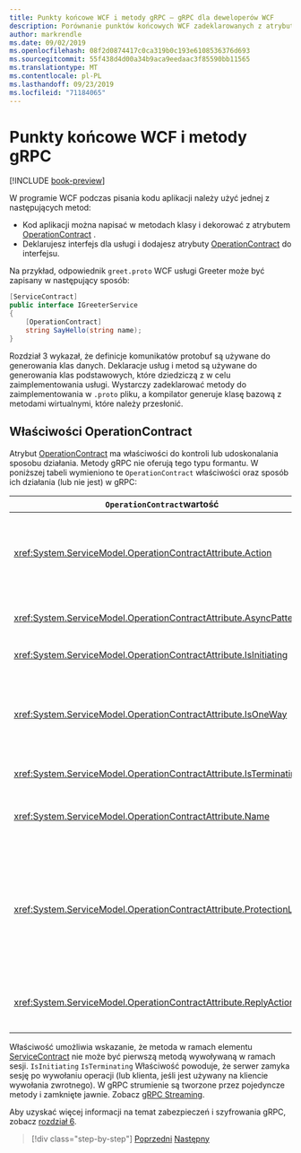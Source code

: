 ```yaml
---
title: Punkty końcowe WCF i metody gRPC — gRPC dla deweloperów WCF
description: Porównanie punktów końcowych WCF zadeklarowanych z atrybutami ServiceContract i OperationContract oraz metodami gRPC zadeklarowanymi w protobuf
author: markrendle
ms.date: 09/02/2019
ms.openlocfilehash: 08f2d0874417c0ca319b0c193e6108536376d693
ms.sourcegitcommit: 55f438d4d00a34b9aca9eedaac3f85590bb11565
ms.translationtype: MT
ms.contentlocale: pl-PL
ms.lasthandoff: 09/23/2019
ms.locfileid: "71184065"
---
```

# <a name="wcf-endpoints-and-grpc-methods"></a>Punkty końcowe WCF i metody gRPC

[!INCLUDE [book-preview](../../../includes/book-preview.md)]

W programie WCF podczas pisania kodu aplikacji należy użyć jednej z następujących metod:

- Kod aplikacji można napisać w metodach klasy i dekorować z atrybutem [OperationContract](xref:System.ServiceModel.OperationContractAttribute) .
- Deklarujesz interfejs dla usługi i dodajesz atrybuty [OperationContract](xref:System.ServiceModel.OperationContractAttribute) do interfejsu.

Na przykład, odpowiednik `greet.proto` WCF usługi Greeter może być zapisany w następujący sposób:

```csharp
[ServiceContract]
public interface IGreeterService
{
    [OperationContract]
    string SayHello(string name);
}
```

Rozdział 3 wykazał, że definicje komunikatów protobuf są używane do generowania klas danych. Deklaracje usług i metod są używane do generowania klas podstawowych, które dziedziczą z w celu zaimplementowania usługi. Wystarczy zadeklarować metody do zaimplementowania w `.proto` pliku, a kompilator generuje klasę bazową z metodami wirtualnymi, które należy przesłonić.

## <a name="operationcontract-properties"></a>Właściwości OperationContract

Atrybut [OperationContract](xref:System.ServiceModel.OperationContractAttribute) ma właściwości do kontroli lub udoskonalania sposobu działania. Metody gRPC nie oferują tego typu formantu. W poniższej tabeli wymieniono te `OperationContract` właściwości oraz sposób ich działania (lub nie jest) w gRPC:

| `OperationContract`wartość | gRPC                                             |
| ---------------------------- | ------------------------------------------------ |
| <xref:System.ServiceModel.OperationContractAttribute.Action>             | Identyfikator URI służący do identyfikowania operacji. gRPC `package`używa nazwy `service` i `rpc` z pliku.`.proto` |
| <xref:System.ServiceModel.OperationContractAttribute.AsyncPattern>       | Wszystkie metody usługi gRPC zwracają `Task` obiekty. |
| <xref:System.ServiceModel.OperationContractAttribute.IsInitiating>       | Zobacz uwagę poniżej. |
| <xref:System.ServiceModel.OperationContractAttribute.IsOneWay>           | Jednokierunkowe metody gRPC zwracają `Empty` wyniki lub używają przesyłania strumieniowego przez klienta. |
| <xref:System.ServiceModel.OperationContractAttribute.IsTerminating>      | Zobacz uwagę poniżej. |
| <xref:System.ServiceModel.OperationContractAttribute.Name>               | Powiązane z protokołem SOAP, brak znaczenia w gRPC. |
| <xref:System.ServiceModel.OperationContractAttribute.ProtectionLevel>    | Brak szyfrowania wiadomości; szyfrowanie sieciowe jest obsługiwane w warstwie transportowej (TLS za pośrednictwem protokołu HTTP/2). |
| <xref:System.ServiceModel.OperationContractAttribute.ReplyAction>        | Powiązane z protokołem SOAP, brak znaczenia w gRPC. |

Właściwość umożliwia wskazanie, że metoda w ramach elementu [ServiceContract](xref:System.ServiceModel.ServiceContractAttribute) nie może być pierwszą metodą wywoływaną w ramach sesji. `IsInitiating` `IsTerminating` Właściwość powoduje, że serwer zamyka sesję po wywołaniu operacji (lub klienta, jeśli jest używany na kliencie wywołania zwrotnego). W gRPC strumienie są tworzone przez pojedyncze metody i zamknięte jawnie. Zobacz [gRPC Streaming](rpc-types.md#grpc-streaming).

Aby uzyskać więcej informacji na temat zabezpieczeń i szyfrowania gRPC, zobacz [rozdział 6](security.md).

>[!div class="step-by-step"]
>[Poprzedni](wcf-services-to-grpc-comparison.md)
>[Następny](wcf-bindings.md)

